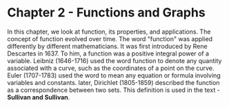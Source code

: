Chapter 2 - Functions and Graphs
==================================

In this chapter, we look at function, its properties, and applications. The concept of function evolved over time. The word "function" was applied differently by different mathematicians. It was first introduced by Rene Descartes in 1637. To him, a function was a positive integral power of a variable. Leibniz (1646-1716) used the word function to denote any quantity associated with a curve, such as the coordinates of a point on the curve. Euler (1707-1783) used the word to mean any equation or formula involving variables and constants. later, Dirichlet (1805-1859) described the function as a correspondence between two sets. This definition is used in the text - __Sullivan and Sullivan__.    
